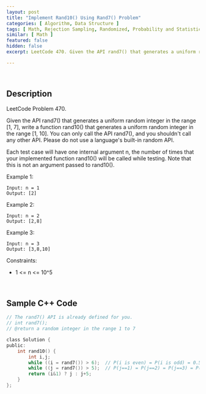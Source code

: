 ```yaml
---
layout: post
title: "Implement Rand10() Using Rand7() Problem"
categories: [ Algorithm, Data Structure ]
tags: [ Math, Rejection Sampling, Randomized, Probability and Statistics ]
similar: [ Math ]
featured: false
hidden: false
excerpt: LeetCode 470. Given the API rand7() that generates a uniform random integer in the range [1, 7], write a function rand10() that generates a uniform random integer in the range [1, 10]. You can only call the API rand7(), and you shouldn't call any other API. Please do not use a language's built-in random API.

---
```


<br />

## Description

LeetCode Problem 470.

Given the API rand7() that generates a uniform random integer in the range [1, 7], write a function rand10() that generates a uniform random integer in the range [1, 10]. You can only call the API rand7(), and you shouldn't call any other API. Please do not use a language's built-in random API.

Each test case will have one internal argument n, the number of times that your implemented function rand10() will be called while testing. Note that this is not an argument passed to rand10().

Example 1:
```
Input: n = 1
Output: [2]
```

Example 2:
```
Input: n = 2
Output: [2,8]
```

Example 3:
```
Input: n = 3
Output: [3,8,10]
```

Constraints:
* 1 <= n <= 10^5

<br />

## Sample C++ Code


```c
// The rand7() API is already defined for you.
// int rand7();
// @return a random integer in the range 1 to 7

class Solution {
public:
    int rand10() {
        int i,j;
        while ((i = rand7()) > 6);  // P(i is even) = P(i is odd) = 0.5
        while ((j = rand7()) > 5);  // P(j==1) = P(j==2) = P(j==3) = P(j==4) = P(j==5) = 0.2
        return (i&1) ? j : j+5;
    }
};
```


